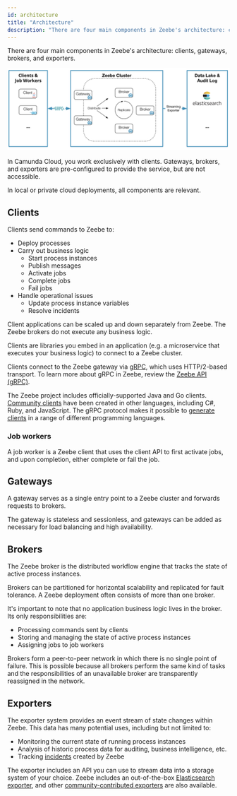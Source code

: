 ```yaml
---
id: architecture
title: "Architecture"
description: "There are four main components in Zeebe's architecture: clients, gateways, brokers, and exporters."
---
```


There are four main components in Zeebe's architecture: clients, gateways, brokers, and exporters.

![zeebe-architecture](assets/zeebe-architecture.png)

In Camunda Cloud, you work exclusively with clients. Gateways, brokers, and exporters are pre-configured to provide the service, but are not accessible.

In local or private cloud deployments, all components are relevant.

## Clients

Clients send commands to Zeebe to:

- Deploy processes
- Carry out business logic
  - Start process instances
  - Publish messages
  - Activate jobs
  - Complete jobs
  - Fail jobs
- Handle operational issues
  - Update process instance variables
  - Resolve incidents

Client applications can be scaled up and down separately from Zeebe. The Zeebe brokers do not execute any business logic.

Clients are libraries you embed in an application (e.g. a microservice that executes your business logic) to connect to a Zeebe cluster.

Clients connect to the Zeebe gateway via [gRPC](https://grpc.io), which uses HTTP/2-based transport. To learn more about gRPC in Zeebe, review the [Zeebe API (gRPC)](/apis-tools/grpc.md).

The Zeebe project includes officially-supported Java and Go clients. [Community clients](/apis-tools/community-clients/index.md) have been created in other languages, including C#, Ruby, and JavaScript. The gRPC protocol makes it possible to [generate clients](/apis-tools/build-your-own-client.md) in a range of different programming languages.

### Job workers

A job worker is a Zeebe client that uses the client API to first activate jobs, and upon completion, either complete or fail the job.

## Gateways

A gateway serves as a single entry point to a Zeebe cluster and forwards requests to brokers.

The gateway is stateless and sessionless, and gateways can be added as necessary for load balancing and high availability.

## Brokers

The Zeebe broker is the distributed workflow engine that tracks the state of active process instances.

Brokers can be partitioned for horizontal scalability and replicated for fault tolerance. A Zeebe deployment often consists of more than one broker.

It's important to note that no application business logic lives in the broker. Its only responsibilities are:

- Processing commands sent by clients
- Storing and managing the state of active process instances
- Assigning jobs to job workers

Brokers form a peer-to-peer network in which there is no single point of failure. This is possible because all brokers perform the same kind of tasks and the responsibilities of an unavailable broker are transparently reassigned in the network.

## Exporters

The exporter system provides an event stream of state changes within Zeebe. This data has many potential uses, including but not limited to:

- Monitoring the current state of running process instances
- Analysis of historic process data for auditing, business intelligence, etc.
- Tracking [incidents](/components/concepts/incidents.md) created by Zeebe

The exporter includes an API you can use to stream data into a storage system of your choice. Zeebe includes an out-of-the-box [Elasticsearch exporter](https://github.com/camunda/zeebe/tree/main/zeebe/exporters/elasticsearch-exporter), and other [community-contributed exporters](https://awesome.zeebe.io) are also available.
